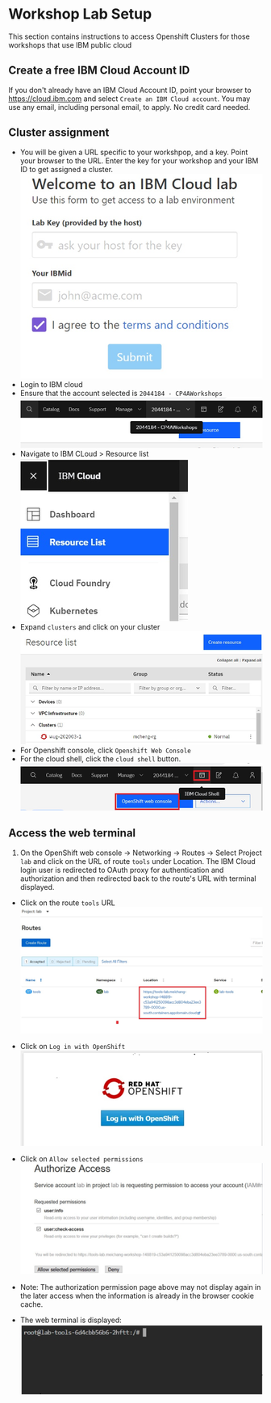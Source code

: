 # Workshop Lab Setup

This section contains instructions to access Openshift Clusters for those workshops that use IBM public cloud

## Create a free IBM Cloud Account ID

If you don't already have an IBM Cloud Account ID, point your browser to https://cloud.ibm.com and select `Create an IBM Cloud account`. You may use any email, including personal email, to apply. No credit card needed.

## Cluster assignment

- You will be given a URL specific to your workshpop, and a key. Point your browser 
to the URL. 
Enter the key for your workshop and your IBM ID to get assigned a cluster.
![Workshop assignment](images/Initial.jpg)
- Login to IBM cloud
- Ensure that the account selected is `2044184 - CP4AWorkshops`
![CP4Apps Account](images/CP4AppsAccount.jpg)
- Navigate to IBM CLoud > Resource list
![Resource list](images/ResourceList.jpg)
- Expand `clusters` and click on your cluster
![clusters](images/Clusters.jpg)
- For Openshift console, click `Openshift Web Console`
- For the cloud shell, click the `cloud shell` button.
![console](images/Console.jpg)

## Access the web terminal

1. On the OpenShift web console -> Networking -> Routes -> Select Project `lab` and click on the URL of route `tools` under Location.  The IBM Cloud login user is redirected to OAuth proxy for authentication and authorization and then redirected back to the route's URL with terminal displayed.

- Click on the route `tools` URL
![Route URL](images/tools_route.jpg)

- Click on `Log in with OpenShift`
![Oauth Proxy Authentication](images/oauthproxy.jpg)

- Click on `Allow selected permissions`
![Authorization](images/auth_permission.jpg)

- Note: The authorization permission page above may not display again in the later access when the information is already in the browser cookie cache.

- The web terminal is displayed:
![Web Terminal](images/terminal.jpg)
